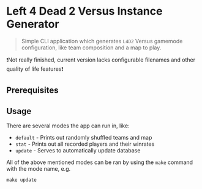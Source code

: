 # Left 4 Dead 2 Versus Instance Generator
 > Simple CLI application which generates `L4D2` Versus gamemode configuration, like team composition and a map to play.

❗Not really finished, current version lacks configurable filenames and other quality of life features❗

## Prerequisites

## Usage
There are several modes the app can run in, like:
- `default` - Prints out randomly shuffled teams and map
- `stat`    - Prints out all recorded players and their winrates
- `update`  - Serves to automatically update database

All of the above mentioned modes can be ran by using the `make` command with the mode name, e.g.  
```
make update
```
